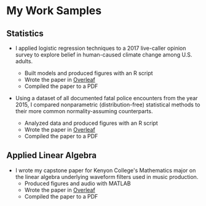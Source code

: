 # My Work Samples

## Statistics

- I applied logistic regression techniques to a 2017 live-caller opinion survey to explore belief in human-caused climate change among U.S. adults.
  - Built models and produced figures with an R script
  - Wrote the paper in [Overleaf](https://github.com/Evan-Wagner/work-samples/tree/main/logistic-climate-belief/overleaf-project)
  - Compiled the paper to a PDF


- Using a dataset of all documented fatal police encounters from the year 2015, I compared nonparametric (distribution-free) statistical methods to their more common normality-assuming counterparts.
  - Analyzed data and produced figures with an R script
  - Wrote the paper in [Overleaf](https://github.com/Evan-Wagner/work-samples/tree/main/linear-algebra-music-filters/overleaf-project)
  - Compiled the paper to a PDF


## Applied Linear Algebra

- I wrote my capstone paper for Kenyon College's Mathematics major on the linear algebra underlying waveform filters used in music production.
  - Produced figures and audio with MATLAB
  - Wrote the paper in [Overleaf](https://github.com/Evan-Wagner/work-samples/tree/main/police-killings-nonparametric/overleaf-project)
  - Compiled the paper to a PDF
